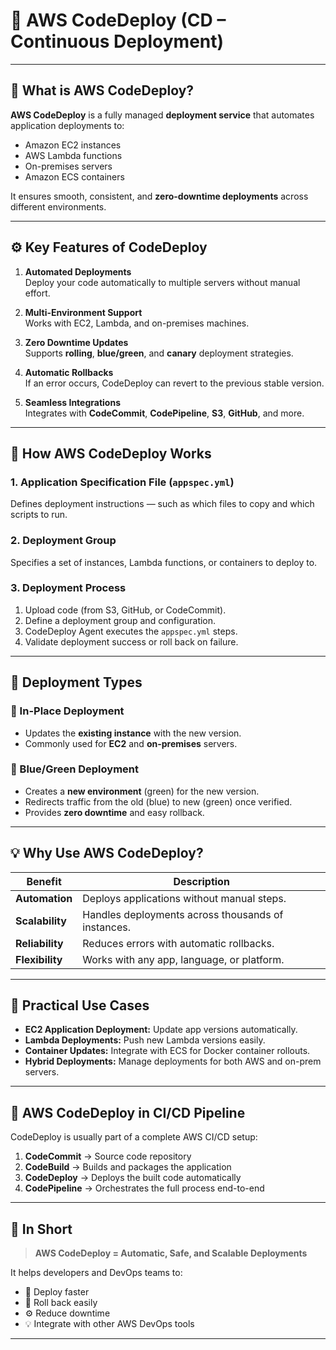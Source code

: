 # 🚀 AWS CodeDeploy (CD – Continuous Deployment)

---

## 🧠 What is AWS CodeDeploy?

**AWS CodeDeploy** is a fully managed **deployment service** that automates application deployments to:

- Amazon EC2 instances  
- AWS Lambda functions  
- On-premises servers  
- Amazon ECS containers  

It ensures smooth, consistent, and **zero-downtime deployments** across different environments.

---

## ⚙️ Key Features of CodeDeploy

1. **Automated Deployments**  
   Deploy your code automatically to multiple servers without manual effort.

2. **Multi-Environment Support**  
   Works with EC2, Lambda, and on-premises machines.

3. **Zero Downtime Updates**  
   Supports **rolling**, **blue/green**, and **canary** deployment strategies.

4. **Automatic Rollbacks**  
   If an error occurs, CodeDeploy can revert to the previous stable version.

5. **Seamless Integrations**  
   Integrates with **CodeCommit**, **CodePipeline**, **S3**, **GitHub**, and more.

---

## 🧩 How AWS CodeDeploy Works

### 1. **Application Specification File (`appspec.yml`)**
Defines deployment instructions — such as which files to copy and which scripts to run.

### 2. **Deployment Group**
Specifies a set of instances, Lambda functions, or containers to deploy to.

### 3. **Deployment Process**
1. Upload code (from S3, GitHub, or CodeCommit).  
2. Define a deployment group and configuration.  
3. CodeDeploy Agent executes the `appspec.yml` steps.  
4. Validate deployment success or roll back on failure.

---

## 🧠 Deployment Types

### 🔹 In-Place Deployment
- Updates the **existing instance** with the new version.
- Commonly used for **EC2** and **on-premises** servers.

### 🔹 Blue/Green Deployment
- Creates a **new environment** (green) for the new version.  
- Redirects traffic from the old (blue) to new (green) once verified.  
- Provides **zero downtime** and easy rollback.

---

## 💡 Why Use AWS CodeDeploy?

| Benefit | Description |
|----------|--------------|
| **Automation** | Deploys applications without manual steps. |
| **Scalability** | Handles deployments across thousands of instances. |
| **Reliability** | Reduces errors with automatic rollbacks. |
| **Flexibility** | Works with any app, language, or platform. |

---

## 🔧 Practical Use Cases

- **EC2 Application Deployment:** Update app versions automatically.  
- **Lambda Deployments:** Push new Lambda versions easily.  
- **Container Updates:** Integrate with ECS for Docker container rollouts.  
- **Hybrid Deployments:** Manage deployments for both AWS and on-prem servers.

---

## 🔗 AWS CodeDeploy in CI/CD Pipeline

CodeDeploy is usually part of a complete AWS CI/CD setup:

1. **CodeCommit** → Source code repository  
2. **CodeBuild** → Builds and packages the application  
3. **CodeDeploy** → Deploys the built code automatically  
4. **CodePipeline** → Orchestrates the full process end-to-end  

---

## 📝 In Short

> **AWS CodeDeploy = Automatic, Safe, and Scalable Deployments**

It helps developers and DevOps teams to:
- 🚀 Deploy faster  
- 🔁 Roll back easily  
- ⚙️ Reduce downtime  
- 💡 Integrate with other AWS DevOps tools  

---

